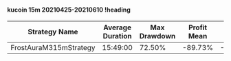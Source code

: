 #### kucoin 15m 20210425-20210610 !heading
| Strategy Name          | Average Duration | Max Drawdown | Profit Mean | Profit Sum | Profit Total | Trade Count | Win Rate |
| ---------------------- | ---------------- | ------------ | ----------- | ---------- | ------------ | ----------- | -------- |
| FrostAuraM315mStrategy | 15:49:00         | 72.50%       | -89.73%     | -25125.00% | -5439.00%    | 280         | 60.36%   |